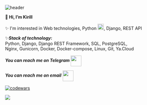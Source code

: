 ![header](https://capsule-render.vercel.app/api?type=waving&color=gradient&customColorList=10,7&height=150&section=header&text=Hello%20world!&fontColor=f0ffff&animation=fadeIn&fontSize=50&fontAlignY=30&desc=Welcome%20to%20my%20github%20profile&descAlignY=50&descAlign=75)

**👋 Hi, I’m Kirill**

✨ I'm interested in Web technologies, Python <img src="https://cdn-icons-png.flaticon.com/128/5968/5968350.png" height="20"/>, Django, REST API

✨***Stack of technology:***  
Python, Django, Django REST Framework, SQL, PostgreSQL,  
Nginx, Gunicorn, Docker, Docker-compose, Linux, Git, Ya.Cloud

***You can reach me on Telegram*** <a href='https://t.me/Kirik_Bk'><img src="https://img.icons8.com/color/48/undefined/telegram-app--v1.png" height="35" align="center"></a>

***You can reach me on email***  <a href='mailto:baibak.k.v@gmail.com'><img src="https://img.icons8.com/color/48/000000/gmail--v1.png" height="35" align="center"></a>

[![codewars](https://www.codewars.com/users/HelloAgni/badges/small)](https://www.codewars.com/users/HelloAgni)

![](https://komarev.com/ghpvc/?username=HelloAgni&style=plastic)

<!---
HelloAgni/HelloAgni is a ✨ special ✨ repository because its `README.md` (this file) appears on your GitHub profile.
You can click the Preview link to take a look at your changes.
--->
